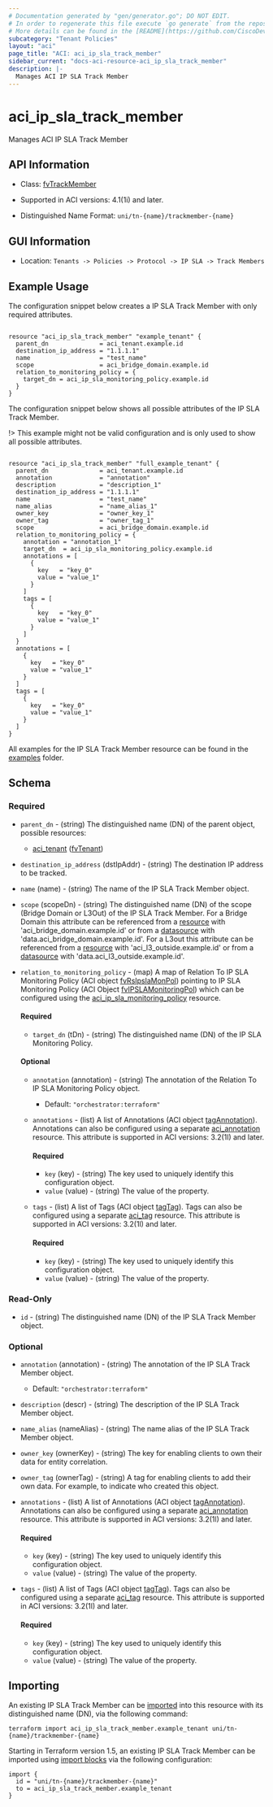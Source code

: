 ```yaml
---
# Documentation generated by "gen/generator.go"; DO NOT EDIT.
# In order to regenerate this file execute `go generate` from the repository root.
# More details can be found in the [README](https://github.com/CiscoDevNet/terraform-provider-aci/blob/master/README.md).
subcategory: "Tenant Policies"
layout: "aci"
page_title: "ACI: aci_ip_sla_track_member"
sidebar_current: "docs-aci-resource-aci_ip_sla_track_member"
description: |-
  Manages ACI IP SLA Track Member
---
```


# aci_ip_sla_track_member #

Manages ACI IP SLA Track Member



## API Information ##

* Class: [fvTrackMember](https://pubhub.devnetcloud.com/media/model-doc-latest/docs/app/index.html#/objects/fvTrackMember/overview)

* Supported in ACI versions: 4.1(1i) and later.

* Distinguished Name Format: `uni/tn-{name}/trackmember-{name}`

## GUI Information ##

* Location: `Tenants -> Policies -> Protocol -> IP SLA -> Track Members`

## Example Usage ##

The configuration snippet below creates a IP SLA Track Member with only required attributes.

```hcl

resource "aci_ip_sla_track_member" "example_tenant" {
  parent_dn              = aci_tenant.example.id
  destination_ip_address = "1.1.1.1"
  name                   = "test_name"
  scope                  = aci_bridge_domain.example.id
  relation_to_monitoring_policy = {
    target_dn = aci_ip_sla_monitoring_policy.example.id
  }
}

```
The configuration snippet below shows all possible attributes of the IP SLA Track Member.

!> This example might not be valid configuration and is only used to show all possible attributes.

```hcl

resource "aci_ip_sla_track_member" "full_example_tenant" {
  parent_dn              = aci_tenant.example.id
  annotation             = "annotation"
  description            = "description_1"
  destination_ip_address = "1.1.1.1"
  name                   = "test_name"
  name_alias             = "name_alias_1"
  owner_key              = "owner_key_1"
  owner_tag              = "owner_tag_1"
  scope                  = aci_bridge_domain.example.id
  relation_to_monitoring_policy = {
    annotation = "annotation_1"
    target_dn  = aci_ip_sla_monitoring_policy.example.id
    annotations = [
      {
        key   = "key_0"
        value = "value_1"
      }
    ]
    tags = [
      {
        key   = "key_0"
        value = "value_1"
      }
    ]
  }
  annotations = [
    {
      key   = "key_0"
      value = "value_1"
    }
  ]
  tags = [
    {
      key   = "key_0"
      value = "value_1"
    }
  ]
}

```

All examples for the IP SLA Track Member resource can be found in the [examples](https://github.com/CiscoDevNet/terraform-provider-aci/tree/master/examples/resources/aci_ip_sla_track_member) folder.

## Schema ##

### Required ###

* `parent_dn` - (string) The distinguished name (DN) of the parent object, possible resources:
  - [aci_tenant](https://registry.terraform.io/providers/CiscoDevNet/aci/latest/docs/resources/tenant) ([fvTenant](https://pubhub.devnetcloud.com/media/model-doc-latest/docs/app/index.html#/objects/fvTenant/overview))
* `destination_ip_address` (dstIpAddr) - (string) The destination IP address to be tracked.
* `name` (name) - (string) The name of the IP SLA Track Member object.
* `scope` (scopeDn) - (string) The distinguished name (DN) of the scope (Bridge Domain or L3Out) of the IP SLA Track Member. For a Bridge Domain this attribute can be referenced from a [resource](https://registry.terraform.io/providers/CiscoDevNet/aci/latest/docs/resources/bridge_domain) with 'aci_bridge_domain.example.id' or from a [datasource](https://registry.terraform.io/providers/CiscoDevNet/aci/latest/docs/data-sources/bridge_domain) with 'data.aci_bridge_domain.example.id'. For a L3out this attribute can be referenced from a [resource](https://registry.terraform.io/providers/CiscoDevNet/aci/latest/docs/resources/l3_outside) with 'aci_l3_outside.example.id' or from a [datasource](https://registry.terraform.io/providers/CiscoDevNet/aci/latest/docs/data-sources/l3_outside) with 'data.aci_l3_outside.example.id'.
* `relation_to_monitoring_policy` - (map) A map of Relation To IP SLA Monitoring Policy (ACI object [fvRsIpslaMonPol](https://pubhub.devnetcloud.com/media/model-doc-latest/docs/app/index.html#/objects/fvRsIpslaMonPol/overview)) pointing to IP SLA Monitoring Policy (ACI Object [fvIPSLAMonitoringPol](https://pubhub.devnetcloud.com/media/model-doc-latest/docs/app/index.html#/objects/fvIPSLAMonitoringPol/overview)) which can be configured using the [aci_ip_sla_monitoring_policy](https://registry.terraform.io/providers/CiscoDevNet/aci/latest/docs/resources/ip_sla_monitoring_policy) resource.
  #### Required ####
  
    * `target_dn` (tDn) - (string) The distinguished name (DN) of the IP SLA Monitoring Policy.
  #### Optional ####
    
    * `annotation` (annotation) - (string) The annotation of the Relation To IP SLA Monitoring Policy object.
      - Default: `"orchestrator:terraform"`
    * `annotations` - (list) A list of Annotations (ACI object [tagAnnotation](https://pubhub.devnetcloud.com/media/model-doc-latest/docs/app/index.html#/objects/tagAnnotation/overview)). Annotations can also be configured using a separate [aci_annotation](https://registry.terraform.io/providers/CiscoDevNet/aci/latest/docs/resources/annotation) resource. This attribute is supported in ACI versions: 3.2(1l) and later.
      #### Required ####
  
        * `key` (key) - (string) The key used to uniquely identify this configuration object.
        * `value` (value) - (string) The value of the property.
    * `tags` - (list) A list of Tags (ACI object [tagTag](https://pubhub.devnetcloud.com/media/model-doc-latest/docs/app/index.html#/objects/tagTag/overview)). Tags can also be configured using a separate [aci_tag](https://registry.terraform.io/providers/CiscoDevNet/aci/latest/docs/resources/tag) resource. This attribute is supported in ACI versions: 3.2(1l) and later.
      #### Required ####
  
        * `key` (key) - (string) The key used to uniquely identify this configuration object.
        * `value` (value) - (string) The value of the property.

### Read-Only ###

* `id` - (string) The distinguished name (DN) of the IP SLA Track Member object.

### Optional ###

* `annotation` (annotation) - (string) The annotation of the IP SLA Track Member object.
  - Default: `"orchestrator:terraform"`
* `description` (descr) - (string) The description of the IP SLA Track Member object.
* `name_alias` (nameAlias) - (string) The name alias of the IP SLA Track Member object.
* `owner_key` (ownerKey) - (string) The key for enabling clients to own their data for entity correlation.
* `owner_tag` (ownerTag) - (string) A tag for enabling clients to add their own data. For example, to indicate who created this object.
* `annotations` - (list) A list of Annotations (ACI object [tagAnnotation](https://pubhub.devnetcloud.com/media/model-doc-latest/docs/app/index.html#/objects/tagAnnotation/overview)). Annotations can also be configured using a separate [aci_annotation](https://registry.terraform.io/providers/CiscoDevNet/aci/latest/docs/resources/annotation) resource. This attribute is supported in ACI versions: 3.2(1l) and later.
  #### Required ####
  
    * `key` (key) - (string) The key used to uniquely identify this configuration object.
    * `value` (value) - (string) The value of the property.
* `tags` - (list) A list of Tags (ACI object [tagTag](https://pubhub.devnetcloud.com/media/model-doc-latest/docs/app/index.html#/objects/tagTag/overview)). Tags can also be configured using a separate [aci_tag](https://registry.terraform.io/providers/CiscoDevNet/aci/latest/docs/resources/tag) resource. This attribute is supported in ACI versions: 3.2(1l) and later.
  #### Required ####
  
    * `key` (key) - (string) The key used to uniquely identify this configuration object.
    * `value` (value) - (string) The value of the property.

## Importing

An existing IP SLA Track Member can be [imported](https://www.terraform.io/docs/import/index.html) into this resource with its distinguished name (DN), via the following command:

```
terraform import aci_ip_sla_track_member.example_tenant uni/tn-{name}/trackmember-{name}
```

Starting in Terraform version 1.5, an existing IP SLA Track Member can be imported
using [import blocks](https://developer.hashicorp.com/terraform/language/import) via the following configuration:

```
import {
  id = "uni/tn-{name}/trackmember-{name}"
  to = aci_ip_sla_track_member.example_tenant
}
```
